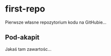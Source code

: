 # first-repo
Pierwsze własne repozytorium kodu na GitHubie...

## Pod-akapit
  Jakaś tam zawartośc...
